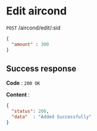 # Edit aircond

`POST` /aircond/edit/:sid

``` json
{
  "amount" : 300
}

```

## Success response

**Code** : `200 OK`

**Content** :

```json
{
  "status": 200,
  "data"  : "Added Successfully"
}
```

